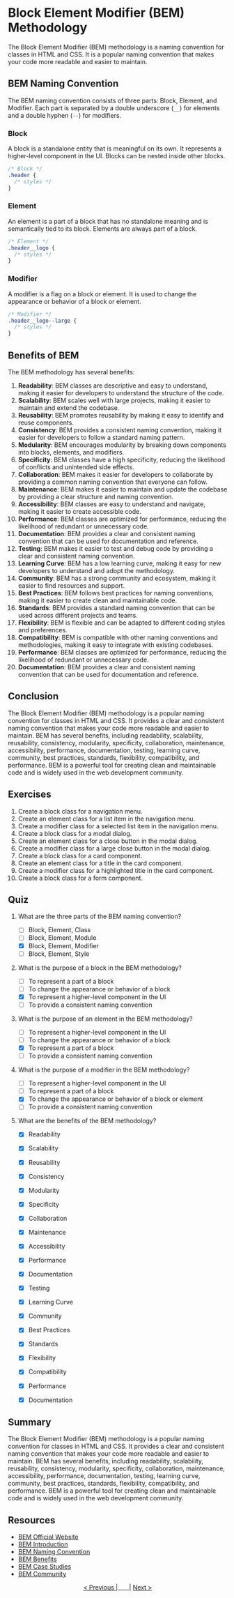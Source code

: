 # Block Element Modifier (BEM) Methodology

The Block Element Modifier (BEM) methodology is a naming convention for classes in HTML and CSS. It is a popular naming convention that makes your code more readable and easier to maintain.

## BEM Naming Convention

The BEM naming convention consists of three parts: Block, Element, and Modifier. Each part is separated by a double underscore (`__`) for elements and a double hyphen (`--`) for modifiers.

### Block 

A block is a standalone entity that is meaningful on its own. It represents a higher-level component in the UI. Blocks can be nested inside other blocks.

```css
/* Block */
.header {
  /* styles */
}
```

### Element

An element is a part of a block that has no standalone meaning and is semantically tied to its block. Elements are always part of a block.

```css
/* Element */
.header__logo {
  /* styles */
}
```

### Modifier

A modifier is a flag on a block or element. It is used to change the appearance or behavior of a block or element.

```css
/* Modifier */
.header__logo--large {
  /* styles */
}
```

## Benefits of BEM

The BEM methodology has several benefits:

1. **Readability**: BEM classes are descriptive and easy to understand, making it easier for developers to understand the structure of the code.
2. **Scalability**: BEM scales well with large projects, making it easier to maintain and extend the codebase.
3. **Reusability**: BEM promotes reusability by making it easy to identify and reuse components.
4. **Consistency**: BEM provides a consistent naming convention, making it easier for developers to follow a standard naming pattern.
5. **Modularity**: BEM encourages modularity by breaking down components into blocks, elements, and modifiers.
6. **Specificity**: BEM classes have a high specificity, reducing the likelihood of conflicts and unintended side effects.
7. **Collaboration**: BEM makes it easier for developers to collaborate by providing a common naming convention that everyone can follow.
8. **Maintenance**: BEM makes it easier to maintain and update the codebase by providing a clear structure and naming convention.
9. **Accessibility**: BEM classes are easy to understand and navigate, making it easier to create accessible code.
10. **Performance**: BEM classes are optimized for performance, reducing the likelihood of redundant or unnecessary code.
11. **Documentation**: BEM provides a clear and consistent naming convention that can be used for documentation and reference.
12. **Testing**: BEM makes it easier to test and debug code by providing a clear and consistent naming convention.
13. **Learning Curve**: BEM has a low learning curve, making it easy for new developers to understand and adopt the methodology.
14. **Community**: BEM has a strong community and ecosystem, making it easier to find resources and support.
15. **Best Practices**: BEM follows best practices for naming conventions, making it easier to create clean and maintainable code.
16. **Standards**: BEM provides a standard naming convention that can be used across different projects and teams.
17. **Flexibility**: BEM is flexible and can be adapted to different coding styles and preferences.
18. **Compatibility**: BEM is compatible with other naming conventions and methodologies, making it easy to integrate with existing codebases.
19. **Performance**: BEM classes are optimized for performance, reducing the likelihood of redundant or unnecessary code.
20. **Documentation**: BEM provides a clear and consistent naming convention that can be used for documentation and reference.

## Conclusion

The Block Element Modifier (BEM) methodology is a popular naming convention for classes in HTML and CSS. It provides a clear and consistent naming convention that makes your code more readable and easier to maintain. BEM has several benefits, including readability, scalability, reusability, consistency, modularity, specificity, collaboration, maintenance, accessibility, performance, documentation, testing, learning curve, community, best practices, standards, flexibility, compatibility, and performance. BEM is a powerful tool for creating clean and maintainable code and is widely used in the web development community.

## Exercises

1. Create a block class for a navigation menu.
2. Create an element class for a list item in the navigation menu.
3. Create a modifier class for a selected list item in the navigation menu.
4. Create a block class for a modal dialog.
5. Create an element class for a close button in the modal dialog.
6. Create a modifier class for a large close button in the modal dialog.
7. Create a block class for a card component.
8. Create an element class for a title in the card component.
9. Create a modifier class for a highlighted title in the card component.
10. Create a block class for a form component.

## Quiz

1. What are the three parts of the BEM naming convention?
   - [ ] Block, Element, Class
   - [ ] Block, Element, Module
   - [x] Block, Element, Modifier
   - [ ] Block, Element, Style

2. What is the purpose of a block in the BEM methodology?   
    - [ ] To represent a part of a block
    - [ ] To change the appearance or behavior of a block
    - [x] To represent a higher-level component in the UI
    - [ ] To provide a consistent naming convention

3. What is the purpose of an element in the BEM methodology?

    - [ ] To represent a higher-level component in the UI
    - [ ] To change the appearance or behavior of a block
    - [x] To represent a part of a block
    - [ ] To provide a consistent naming convention

4. What is the purpose of a modifier in the BEM methodology?

    - [ ] To represent a higher-level component in the UI
    - [ ] To represent a part of a block
    - [x] To change the appearance or behavior of a block or element
    - [ ] To provide a consistent naming convention

5. What are the benefits of the BEM methodology?

    - [x] Readability
    - [x] Scalability
    - [x] Reusability
    - [x] Consistency
    - [x] Modularity
    - [x] Specificity
    - [x] Collaboration
    - [x] Maintenance
    - [x] Accessibility
    - [x] Performance
    - [x] Documentation
    - [x] Testing
    - [x] Learning Curve
    - [x] Community
    - [x] Best Practices
    - [x] Standards
    - [x] Flexibility
    - [x] Compatibility
    - [x] Performance
    - [x] Documentation


## Summary

The Block Element Modifier (BEM) methodology is a popular naming convention for classes in HTML and CSS. It provides a clear and consistent naming convention that makes your code more readable and easier to maintain. BEM has several benefits, including readability, scalability, reusability, consistency, modularity, specificity, collaboration, maintenance, accessibility, performance, documentation, testing, learning curve, community, best practices, standards, flexibility, compatibility, and performance. BEM is a powerful tool for creating clean and maintainable code and is widely used in the web development community.

## Resources

- [BEM Official Website](http://getbem.com/)
- [BEM Introduction](https://en.bem.info/methodology/quick-start/)
- [BEM Naming Convention](https://en.bem.info/methodology/naming-convention/)
- [BEM Benefits](https://en.bem.info/methodology/key-concepts/#benefits)
- [BEM Case Studies](https://en.bem.info/methodology/case-studies/)
- [BEM Community](https://en.bem.info/methodology/community/)


<p style="text-align: center;"><a href="./combinators" alt="Previous: Flexbox and Grid">< Previous </a> |____| <a href="./css-header">Next ></a></p>